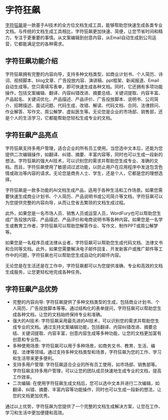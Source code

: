 # 字符狂飙

<a class="external" href="https://vgoapp.com/?ref=ai-bot.cn" target="_blank" rel="noopener nofollow">字符狂飙</a>是一款基于AI技术的全方位文档生成工具，能够帮助您快速生成各类专业文档。与传统的文档生成工具相比，字符狂飙更加快速、简便，让您节省时间和精力，专注于更重要的事情。从文案编辑到创意内容，从Email自动生成到公司运营，它都能满足您的各种需求。
<h2>字符狂飙功能介绍</h2>
字符狂飙拥有完整的内容向导，支持多种文档类型，如商业计划书、个人简历、诗词、视频脚本、blog文章、广告投放内容、演讲稿、ppt框架、新闻报道、Email自动生成等。您只需填写表单，即可快速生成各种文档。同时，它还拥有多项功能操作，包括文案编辑、翻译、内容纠错改进、摘要总结、关键词提取、内容丰富、产品起名、关键词优化、产品描述、产品评价、广告投放脚本、说明书、公司简介、招聘描述、面试问题、代码生成、改错、解读、代码文档、合同、法律顾问、作业解答、写作文、周公解梦、虚拟医生等。无论您是企业的市场部、销售部，还是个人的生活学习，它都能帮助您轻松生成专业的文档。
<h2>字符狂飙产品亮点</h2>
字符狂飙支持多用户管理，适合企业的所有员工使用。当您选中文本后，还能为您提供二次编辑操作，如翻译、纠错、摘要、丰富内容等，同时也可以生成一段新的想法。字符狂飙的强大AI技术，可以识别您的需求并帮助您生成专业、准确的文档。而且，字符狂飙使用了敏感词过滤功能，以防止用户在应用程序中发送包含色情或政治等内容的请求。无论您是商务人士、学生，还是个人，它都是您的理想选择。

字符狂飙是一款多功能的AI文档生成产品，适用于各种生活和工作场景。如果您需要快速生成商业计划书、个人简历、产品说明书或公司简介等文档，字符狂飙可以为您提供完整的内容向导，从而让您省去繁琐的文档生成过程。

此外，如果您是一名市场人员、销售人员或运营人员，WordFury也可以帮助您生成广告投放内容、产品描述、产品评价和电商说明书等各种内容。如果您是一名学生或教育工作者，字符狂飙可以帮助您解答作业、写作文、制作PPT或周公解梦等。

如果您是一名程序员或法律从业者，字符狂飙可以帮助您生成代码文档、法律文书和合同等文档。此外，如果您需要解决电子邮件回复、开发新客户或推广邮件等工作中的问题，字符狂飙也可以帮助您生成自动化的邮件内容。

无论您是在生活还是在工作中，字符狂飙都可以为您提供准确、专业和高效的文档生成服务，让您更轻松地完成各种任务。
<h2>字符狂飙产品优势</h2>
<ul>
 	<li>完整的内容向导: 字符狂飙提供了多种文档类型的生成，包括商业计划书、个人简历、广告投放脚本等等。通过结构化的表单提问，字符狂飙可以帮助您生成各种文档，让您的文档始终保持专业和准确。</li>
 	<li>强大的AI技术: 字符狂飙采用最先进的AI技术，可以识别您的需求并帮助您生成专业的文档。通过支持文案编辑功能，包括翻译、内容纠错改进、摘要总结、关键词提取、内容丰富，创意内容生成等多种功能，让您的文档更加富有创意和专业性。</li>
 	<li>多种使用场景: 字符狂飙可以用于多种场景，如商务文书、教育、生活、编程、法律等领域。通过支持多种文档类型和场景，字符狂飙为您的工作、学习和生活带来更多便利。</li>
 	<li>支持多用户管理: 字符狂飙适合企业的所有员工使用，如市场部、销售部等。字符狂飙支持多用户管理，可以让您的团队成员快速地生成专业的文档，提高工作效率。</li>
 	<li>二次编辑: 在使用字符狂飙生成文档后，您可以选中文本并进行二次编辑，如翻译、纠错、摘要、丰富内容等功能操作，同时也可以生成一段新的想法，让您的文档更加优秀。</li>
</ul>
通过以上优势，字符狂飙为您提供了一个完整的文档生成解决方案，让您在工作、学习和生活中更加便捷和高效。